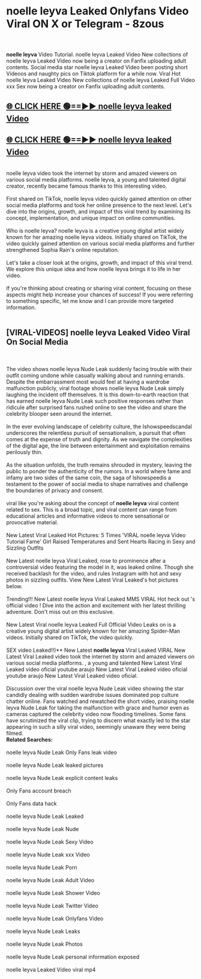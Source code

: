 <h1> noelle leyva Leaked Onlyfans Video Viral ON X or Telegram - 8zous </h1>

# 
<br>
<strong>noelle leyva</strong> Video Tutorial. noelle leyva Leaked Video New collections of  noelle leyva Leaked Video now being a creator on Fanfix uploading adult contents. Social media star noelle leyva Leaked Video been posting short Videoos and naughty pics on Tiktok platform for a while now. Viral Hot noelle leyva Leaked Video New collections of noelle leyva Leaked Full Video xxx Sex now being a creator on Fanfix uploading adult contents.
<br>

## [🌐 CLICK HERE 🟢==►► noelle leyva leaked Video ](https://onlyclips.site?title=noelle_leyva&ref=git)


## [🌐 CLICK HERE 🟢==►► noelle leyva leaked Video ](https://onlyclips.site?title=noelle_leyva&ref=git)

<br>
noelle leyva video took the internet by storm and amazed viewers on various social media platforms. noelle leyva, a young and talented digital creator, recently became famous thanks to this interesting video.
<br><br>
First shared on TikTok, noelle leyva video quickly gained attention on other social media platforms and took her online presence to the next level. Let's dive into the origins, growth, and impact of this viral trend by examining its concept, implementation, and unique impact on online communities.
<br><br>
Who is noelle leyva? noelle leyva is a creative young digital artist widely known for her amazing noelle leyva videos. Initially shared on TikTok, the video quickly gained attention on various social media platforms and further strengthened Sophia Rain's online reputation.
<br><br>
Let's take a closer look at the origins, growth, and impact of this viral trend. We explore this unique idea and how noelle leyva brings it to life in her video.
<br><br>
If you're thinking about creating or sharing viral content, focusing on these aspects might help increase your chances of success! If you were referring to something specific, let me know and I can provide more targeted information.
<br><br>
<h2>[VIRAL-VIDEOS] noelle leyva Leaked Video Viral On Social Media</h2>
<br><br>
The video shows noelle leyva Nude Leak suddenly facing trouble with their outfit coming undone while casually walking about and running errands. Despite the embarrassment most would feel at having a wardrobe malfunction publicly, viral footage shows noelle leyva Nude Leak simply laughing the incident off themselves. It is this down-to-earth reaction that has earned noelle leyva Nude Leak such positive responses rather than ridicule after surprised fans rushed online to see the video and share the celebrity blooper seen around the internet.
<br><br>
In the ever evolving landscape of celebrity culture, the Ishowspeedscandal underscores the relentless pursuit of sensationalism, a pursuit that often comes at the expense of truth and dignity. As we navigate the complexities of the digital age, the line between entertainment and exploitation remains perilously thin.
<br><br>
As the situation unfolds, the truth remains shrouded in mystery, leaving the public to ponder the authenticity of the rumors. In a world where fame and infamy are two sides of the same coin, the saga of Ishowspeedis a testament to the power of social media to shape narratives and challenge the boundaries of privacy and consent.
<br><br>
viral like you're asking about the concept of <strong>noelle leyva</strong> viral content related to sex. This is a broad topic, and viral content can range from educational articles and informative videos to more sensational or provocative material.
<br><br>
New Latest Viral Leaked Hot Pictures: 5 Times 'VIRAL noelle leyva Video Tutorial Fame' Girl Raised Temperatures and Sent Hearts Racing in Sexy and Sizzling Outfits
<br><br>
New Latest noelle leyva Viral Leaked, rose to prominence after a controversial video featuring the model in it, was leaked online. Though she received backlash for the video, and rules Instagram with hot and sexy photos in sizzling outfits. View New Latest Viral Leaked's hot pictures below.
<br><br>
Trending!!! New Latest noelle leyva Viral Leaked MMS VIRAL Hot heck out 's official video ! Dive into the action and excitement with her latest thrilling adventure. Don't miss out on this exclusive.
<br><br>
New Latest Viral noelle leyva Leaked Full Official Video Leaks on  is a creative young digital artist widely known for her amazing Spider-Man videos. Initially shared on TikTok, the video quickly.
<br><br>
SEX video Leaked!!)** New Latest <strong>noelle leyva</strong> Viral Leaked VIRAL New Latest Viral Leaked video took the internet by storm and amazed viewers on various social media platforms. , a young and talented New Latest Viral Leaked video oficial youtube araujo New Latest Viral Leaked video oficial youtube araujo New Latest Viral Leaked video oficial.
<br><br>
Discussion over the viral noelle leyva Nude Leak video showing the star candidly dealing with sudden wardrobe issues dominated pop culture chatter online. Fans watched and rewatched the short video, praising noelle leyva Nude Leak for taking the malfunction with grace and humor even as cameras captured the celebrity video now flooding timelines. Some fans have scrutinized the viral clip, trying to discern what exactly led to the star appearing in such a silly viral video, seemingly unaware they were being filmed.
<br>
<strong>Related Searches:</strong>
<br><br>
noelle leyva Nude Leak Only Fans leak video
<br><br>
noelle leyva Nude Leak leaked pictures
<br><br>
noelle leyva Nude Leak explicit content leaks
<br><br>
Only Fans account breach
<br><br>
Only Fans data hack
<br><br>
noelle leyva Nude Leak Leaked
<br><br>
noelle leyva Nude Leak Nude
<br><br>
noelle leyva Nude Leak Sexy Video
<br><br>
noelle leyva Nude Leak xxx Video
<br><br>
noelle leyva Nude Leak Porn
<br><br>
noelle leyva Nude Leak Adult Video
<br><br>
noelle leyva Nude Leak Shower Video
<br><br>
noelle leyva Nude Leak Twitter Video
<br><br>
noelle leyva Nude Leak Onlyfans Video
<br><br>
noelle leyva Nude Leak Leaks
<br><br>
noelle leyva Nude Leak Photos
<br><br>
noelle leyva Nude Leak personal information exposed
<br><br>
noelle leyva Leaked Video viral mp4